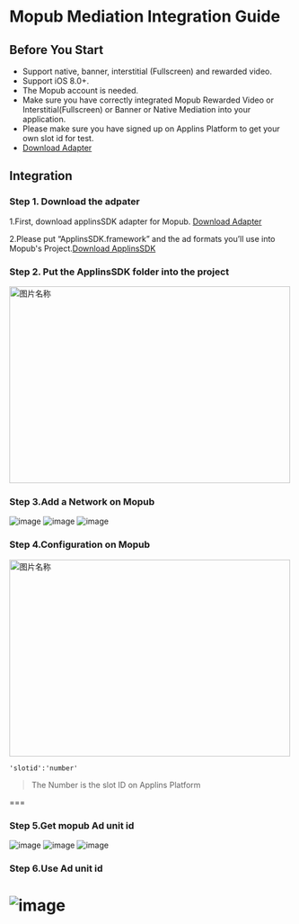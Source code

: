 # Mopub Mediation Integration Guide

## <a name="start">Before You Start</a>  

* Support native, banner, interstitial (Fullscreen) and rewarded video.
* Support iOS 8.0+.
* The Mopub account is needed. 
* Make sure you have correctly integrated Mopub Rewarded Video or Interstitial(Fullscreen) or Banner or Native Mediation into your application.
* Please make sure you have signed up on Applins Platform to get your own slot id for test.
* [Download Adapter](https://github.com/ad-thor/iOS_SDK/blob/master/iOS_ApplinsSDK_Adapter%20%20_For_Mopub.zip)

## <a name="Docking">Integration</a>

### Step 1. Download the adpater

1.First, download applinsSDK adapter for Mopub. [Download Adapter](https://github.com/ad-thor/iOS_SDK/blob/master/iOS_ApplinsSDK_Adapter%20%20_For_Mopub.zip)

2.Please put “ApplinsSDK.framework” and the ad formats you’ll use into Mopub's Project.[Download ApplinsSDK](https://github.com/ad-thor/iOS_SDK/blob/master/ApplinsSDK.framework.zip)

### Step 2. Put the ApplinsSDK folder into the project


 <img src="mopub_1.png" width = "500" height = "350" alt="图片名称" align=center />

### Step 3.Add a Network on Mopub

![image](https://user-images.githubusercontent.com/13117454/35846618-565c845e-0b52-11e8-8397-639a0c0e4a3b.png)
![image](https://user-images.githubusercontent.com/13117454/35846744-d152ca9c-0b52-11e8-8b88-687e550b2cc1.png)
![image](https://user-images.githubusercontent.com/13117454/35846757-d92dab06-0b52-11e8-8cdf-b8b61533517e.png)

### Step 4.Configuration on Mopub

<img src="mopub_2.png" width = "500" height = "350" alt="图片名称" align=center />

```
'slotid':'number'
```

> The Number is the slot ID on Applins Platform

===
### Step 5.Get mopub Ad unit id
![image](https://user-images.githubusercontent.com/13117454/35846889-59f39fde-0b53-11e8-8c13-af823f31350a.png)
![image](https://user-images.githubusercontent.com/13117454/35846900-65d2c8fc-0b53-11e8-9729-fb94b4764b06.png)
![image](https://user-images.githubusercontent.com/13117454/35846910-77dbd8cc-0b53-11e8-97c0-6e90a9bccbd8.png)
### Step 6.Use Ad unit id
![image](https://user-images.githubusercontent.com/13117454/35846975-b426c9cc-0b53-11e8-90f3-d6f0fd06b8b1.png)
===  

